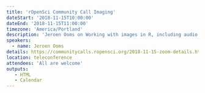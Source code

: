 ```yaml
---
title: 'rOpenSci Community Call Imaging'
dateStart: '2018-11-15T10:00:00'
dateEnd: '2018-11-15T11:00:00'
timezone: 'America/Portland'
description: 'Jeroen Ooms on Working with images in R, including audio and video'
speakers:
  - name: Jeroen Ooms
details: https://communitycalls.ropensci.org/2018-11-15-zoom-details.html
location: teleconference
attendees: 'All are welcome'
outputs: 
   - HTML
   - Calendar
---
```

